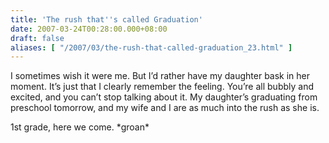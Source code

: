 ```yaml
---
title: 'The rush that''s called Graduation'
date: 2007-03-24T00:28:00.000+08:00
draft: false
aliases: [ "/2007/03/the-rush-that-called-graduation_23.html" ]
---
```


I sometimes wish it were me. But I’d rather have my daughter bask in her moment. It’s just that I clearly remember the feeling. You’re all bubbly and excited, and you can’t stop talking about it. My daughter’s graduating from preschool tomorrow, and my wife and I are as much into the rush as she is.

  

1st grade, here we come. \*groan\*